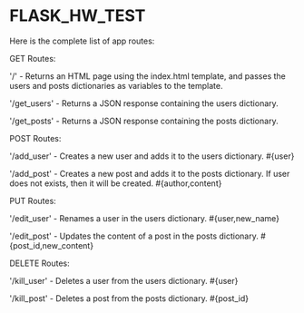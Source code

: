 # FLASK_HW_TEST

Here is the complete list of app routes:

GET Routes:


'/' - Returns an HTML page using the index.html template, and passes the users and posts dictionaries as variables to the template.

'/get_users' - Returns a JSON response containing the users dictionary.

'/get_posts' - Returns a JSON response containing the posts dictionary.

POST Routes:


'/add_user' - Creates a new user and adds it to the users dictionary. #{user}

'/add_post' - Creates a new post and adds it to the posts dictionary. If user does not exists, then it will be created. #{author,content}

PUT Routes:

'/edit_user' - Renames a user in the users dictionary. #{user,new_name}

'/edit_post' - Updates the content of a post in the posts dictionary. #{post_id,new_content}

DELETE Routes:

'/kill_user' - Deletes a user from the users dictionary. #{user}

'/kill_post' - Deletes a post from the posts dictionary. #{post_id}

